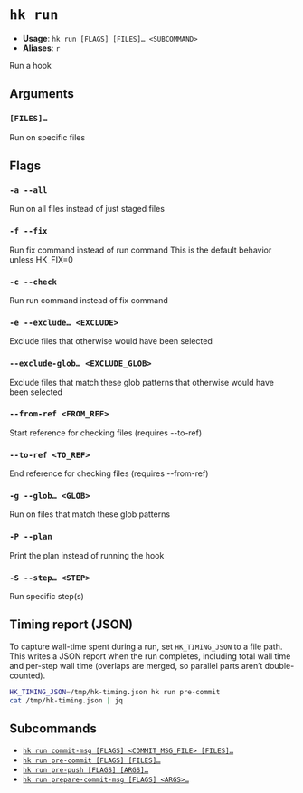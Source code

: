 # `hk run`

- **Usage**: `hk run [FLAGS] [FILES]… <SUBCOMMAND>`
- **Aliases**: `r`

Run a hook

## Arguments

### `[FILES]…`

Run on specific files

## Flags

### `-a --all`

Run on all files instead of just staged files

### `-f --fix`

Run fix command instead of run command This is the default behavior unless HK_FIX=0

### `-c --check`

Run run command instead of fix command

### `-e --exclude… <EXCLUDE>`

Exclude files that otherwise would have been selected

### `--exclude-glob… <EXCLUDE_GLOB>`

Exclude files that match these glob patterns that otherwise would have been selected

### `--from-ref <FROM_REF>`

Start reference for checking files (requires --to-ref)

### `--to-ref <TO_REF>`

End reference for checking files (requires --from-ref)

### `-g --glob… <GLOB>`

Run on files that match these glob patterns

### `-P --plan`

Print the plan instead of running the hook

### `-S --step… <STEP>`

Run specific step(s)

## Timing report (JSON)

To capture wall-time spent during a run, set `HK_TIMING_JSON` to a file path. This writes a JSON report when the run completes, including total wall time and per-step wall time (overlaps are merged, so parallel parts aren’t double-counted).

```bash
HK_TIMING_JSON=/tmp/hk-timing.json hk run pre-commit
cat /tmp/hk-timing.json | jq
```

## Subcommands

- [`hk run commit-msg [FLAGS] <COMMIT_MSG_FILE> [FILES]…`](/cli/run/commit-msg.md)
- [`hk run pre-commit [FLAGS] [FILES]…`](/cli/run/pre-commit.md)
- [`hk run pre-push [FLAGS] [ARGS]…`](/cli/run/pre-push.md)
- [`hk run prepare-commit-msg [FLAGS] <ARGS>…`](/cli/run/prepare-commit-msg.md)
